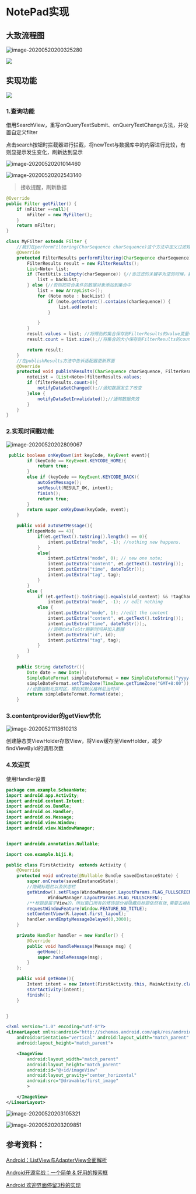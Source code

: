 

# NotePad实现





## 大致流程图

![image-20200520200325280](C:\Users\ikutarian\AppData\Roaming\Typora\typora-user-images\image-20200520200325280.png)





![](README.assets/image-20200521114647917.png)

## 实现功能





![](README.assets/image-20200521114736680.png)





### 1.查询功能

借用SearchView，重写onQueryTextSubmit、onQueryTextChange方法，并设置自定义filter

点击search按钮时拦截器进行拦截，将newText与数据库中的内容进行比较，有则显提示发生变化，刷新达到显示

![image-20200520201014460](C:\Users\ikutarian\AppData\Roaming\Typora\typora-user-images\image-20200520201014460.png)

![image-20200520202543140](C:\Users\ikutarian\AppData\Roaming\Typora\typora-user-images\image-20200520202543140.png)

> 接收提醒，刷新数据

```java
@Override
public Filter getFilter() {
    if (mFilter ==null){
        mFilter = new MyFilter();
    }
    return mFilter;
}

class MyFilter extends Filter {
    //我们在performFiltering(CharSequence charSequence)这个方法中定义过滤规则
    @Override
    protected FilterResults performFiltering(CharSequence charSequence) {
        FilterResults result = new FilterResults();
        List<Note> list;
        if (TextUtils.isEmpty(charSequence)) {//当过滤的关键字为空的时候，我们则显示所有的数据
            list = backList;
        } else {//否则把符合条件的数据对象添加到集合中
            list = new ArrayList<>();
            for (Note note : backList) {
                if (note.getContent().contains(charSequence)) {
                    list.add(note);
                }

            }
        }
        result.values = list; //将得到的集合保存到FilterResults的value变量中
        result.count = list.size();//将集合的大小保存到FilterResults的count变量中

        return result;
    }
    //在publishResults方法中告诉适配器更新界面
    @Override
    protected void publishResults(CharSequence charSequence, FilterResults filterResults) {
        noteList = (List<Note>)filterResults.values;
        if (filterResults.count>0){
            notifyDataSetChanged();//通知数据发生了改变
        }else {
            notifyDataSetInvalidated();//通知数据失效
        }
    }
}
```

### 2.实现时间戳功能

![image-20200520202809067](C:\Users\ikutarian\AppData\Roaming\Typora\typora-user-images\image-20200520202809067.png)

 

```java
 public boolean onKeyDown(int keyCode, KeyEvent event){
        if (keyCode == KeyEvent.KEYCODE_HOME){
            return true;
        }
        else if (keyCode == KeyEvent.KEYCODE_BACK){
            autoSetMessage();
            setResult(RESULT_OK, intent);
            finish();
            return true;
        }
        return super.onKeyDown(keyCode, event);
    }

    public void autoSetMessage(){
        if(openMode == 4){
            if(et.getText().toString().length() == 0){
                intent.putExtra("mode", -1); //nothing new happens.
            }
            else{
                intent.putExtra("mode", 0); // new one note;
                intent.putExtra("content", et.getText().toString());
                intent.putExtra("time", dateToStr());
                intent.putExtra("tag", tag);
            }
        }
        else {
            if (et.getText().toString().equals(old_content) && !tagChange)
                intent.putExtra("mode", -1); // edit nothing
            else {
                intent.putExtra("mode", 1); //edit the content
                intent.putExtra("content", et.getText().toString());
                intent.putExtra("time", dateToStr());、
                //调用dataToStr刷新时间并加入数据
                intent.putExtra("id", id);
                intent.putExtra("tag", tag);
            }
        }
    }

    public String dateToStr(){
        Date date = new Date();
        SimpleDateFormat simpleDateFormat = new SimpleDateFormat("yyyy-MM-dd HH:mm:ss");
        simpleDateFormat.setTimeZone(TimeZone.getTimeZone("GMT+8:00"));
        //设置强制北京时区，模拟机默认格林尼治时间
        return simpleDateFormat.format(date);
    }

```

### 3.contentprovider的getView优化

![image-20200521113610213](README.assets/image-20200521113610213.png)

创建静态类ViewHolder存放View，将View缓存至ViewHolder，减少findViewById的调用次数

### 4.欢迎页

使用Handler设置

```java
package com.example.ScheanNote;
import android.app.Activity;
import android.content.Intent;
import android.os.Bundle;
import android.os.Handler;
import android.os.Message;
import android.view.Window;
import android.view.WindowManager;


import androidx.annotation.Nullable;

import com.example.biji.R;

public class FirstActivity  extends Activity {
    @Override
    protected void onCreate(@Nullable Bundle savedInstanceState) {
        super.onCreate(savedInstanceState);
        //隐藏标题栏以及状态栏
        getWindow().setFlags(WindowManager.LayoutParams.FLAG_FULLSCREEN,
                WindowManager.LayoutParams.FLAG_FULLSCREEN);
        /**标题是属于View的，所以窗口所有的修饰部分被隐藏后标题依然有效,需要去掉标题**/
        requestWindowFeature(Window.FEATURE_NO_TITLE);
        setContentView(R.layout.first_layout);
        handler.sendEmptyMessageDelayed(0,3000);
    }

    private Handler handler = new Handler() {
        @Override
        public void handleMessage(Message msg) {
            getHome();
            super.handleMessage(msg);
        }
    };

    public void getHome(){
        Intent intent = new Intent(FirstActivity.this, MainActivity.class);
        startActivity(intent);
        finish();
    }


}
```



```xml
<?xml version="1.0" encoding="utf-8"?>
<LinearLayout xmlns:android="http://schemas.android.com/apk/res/android"
    android:orientation="vertical" android:layout_width="match_parent"
    android:layout_height="match_parent">

    <ImageView
        android:layout_width="match_parent"
        android:layout_height="match_parent"
        android:id="@+id/imageView"
        android:layout_gravity="center_horizontal"
        android:src="@drawable/first_image"
        >

    </ImageView>
</LinearLayout>
```

![image-20200520203105321](C:\Users\ikutarian\AppData\Roaming\Typora\typora-user-images\image-20200520203105321.png)





![image-20200520203209851](C:\Users\ikutarian\AppData\Roaming\Typora\typora-user-images\image-20200520203209851.png)





## 参考资料：

[Android：ListView与AdapterView全面解析](https://www.jianshu.com/p/4e8e4fd13cf7)

[Android开源实战：一个简单 & 好用的搜索框](https://www.jianshu.com/p/590f00025de3)

[Android 欢迎界面停留3秒的实现](https://blog.csdn.net/huplion/article/details/52612098)